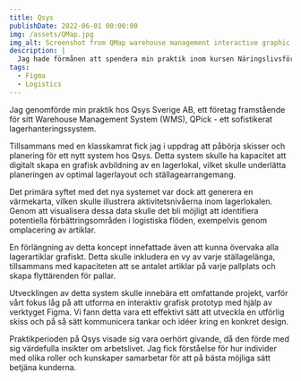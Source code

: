 ```yaml
---
title: Qsys
publishDate: 2022-06-01 00:00:00
img: /assets/QMap.jpg
img_alt: Screenshot from QMap warehouse management interactive graphic prototype
description: |
  Jag hade förmånen att spendera min praktik inom kursen Näringslivsförlagd praktik hos Qsys Sverige AB.
tags:
  - Figma
  - Logistics
---
```


Jag genomförde min praktik hos Qsys Sverige AB, ett företag framstående för sitt Warehouse Management System (WMS), QPick - ett sofistikerat lagerhanteringssystem.

Tillsammans med en klasskamrat fick jag i uppdrag att påbörja skisser och planering för ett nytt system hos Qsys. Detta system skulle ha kapacitet att digitalt skapa en grafisk avbildning av en lagerlokal, vilket skulle underlätta planeringen av optimal lagerlayout och ställagearrangemang. 

Det primära syftet med det nya systemet var dock att generera en värmekarta, vilken skulle illustrera aktivitetsnivåerna inom lagerlokalen. Genom att visualisera dessa data skulle det bli möjligt att identifiera potentiella förbättringsområden i logistiska flöden, exempelvis genom omplacering av artiklar. 

En förlängning av detta koncept innefattade även att kunna övervaka alla lagerartiklar grafiskt. Detta skulle inkludera en vy av varje ställagelänga, tillsammans med kapaciteten att se antalet artiklar på varje pallplats och skapa flyttärenden för pallar.

Utvecklingen av detta system skulle innebära ett omfattande projekt, varför vårt fokus låg på att utforma en interaktiv grafisk prototyp med hjälp av verktyget Figma. Vi fann detta vara ett effektivt sätt att utveckla en utförlig skiss och på så sätt kommunicera tankar och idéer kring en konkret design.

Praktikperioden på Qsys visade sig vara oerhört givande, då den förde med sig värdefulla insikter om arbetslivet. Jag fick förståelse för hur individer med olika roller och kunskaper samarbetar för att på bästa möjliga sätt betjäna kunderna.
